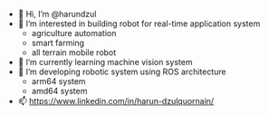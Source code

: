 - 👋 Hi, I’m @harundzul
- 👀 I’m interested in building robot for real-time application system
  - agriculture automation
  - smart farming
  - all terrain mobile robot
- 🌱 I’m currently learning machine vision system
- 💞️ I’m developing robotic system using ROS architecture
  - arm64 system
  - amd64 system
- 📫 https://www.linkedin.com/in/harun-dzulquornain/ 

<!---
harundzul/harundzul is a ✨ special ✨ repository because its `README.md` (this file) appears on your GitHub profile.
You can click the Preview link to take a look at your changes.
--->
